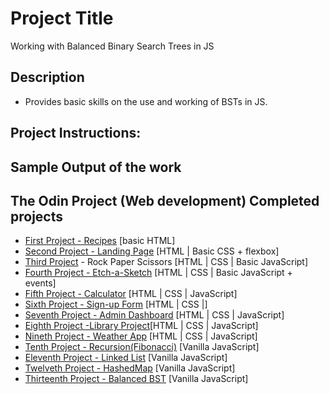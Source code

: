 # Project Title
Working with Balanced Binary Search Trees in JS

## Description
- Provides basic skills on the use and working of BSTs in JS.


## Project Instructions:




## Sample Output of the work



## The Odin Project (Web development) Completed projects
 
* [First Project - Recipes](https://github.com/nd31pr0/odin-recipes) [basic HTML]
* [Second Project - Landing Page](https://github.com/nd31pr0/Landing_Page) [HTML | Basic CSS + flexbox]
* [Third Project](https://github.com/nd31pr0/Etch-a-Sketch) - Rock Paper Scissors [HTML | CSS | Basic JavaScript]
* [Fourth Project - Etch-a-Sketch](https://github.com/nd31pr0/Etch-a-Sketch) [HTML | CSS | Basic JavaScript + events]
* [Fifth Project - Calculator](https://github.com/nd31pr0/Odin_calculator_Project) [HTML | CSS | JavaScript]
* [Sixth Project - Sign-up Form](https://github.com/nd31pr0/odin-signup-form-project) [HTML | CSS |]
* [Seventh Project - Admin Dashboard](https://github.com/nd31pr0/Admin-Dashboard) [HTML | CSS | JavaScript]
* [Eighth Project -Library Project](https://github.com/nd31pr0/Library-Project)[HTML | CSS | JavaScript]
* [Nineth Project - Weather App](https://github.com/nd31pr0/Weather-App)
[HTML | CSS | JavaScript]
* [Tenth Project - Recursion(Fibonacci)](https://github.com/nd31pr0/MergeSort)
[Vanilla JavaScript]
* [Eleventh Project - Linked List](https://github.com/nd31pr0/JSLinkedLists)
[Vanilla JavaScript]
* [Twelveth Project - HashedMap](https://github.com/nd31pr0/JSHashMap)
[Vanilla JavaScript]
* [Thirteenth Project - Balanced BST](https://github.com/nd31pr0/JSBinarySearchTrees)
[Vanilla JavaScript]